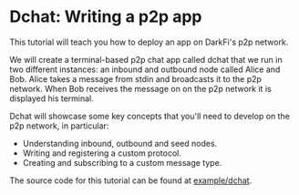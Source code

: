 # Dchat: Writing a p2p app

This tutorial will teach you how to deploy an app on DarkFi's p2p network.

We will create a terminal-based p2p chat app called dchat that we run
in two different instances: an inbound and outbound node called Alice
and Bob. Alice takes a message from stdin and broadcasts it to the
p2p network. When Bob receives the message on on the p2p network it is
displayed his terminal.

Dchat will showcase some key concepts that you'll need to develop on
the p2p network, in particular:

* Understanding inbound, outbound and seed nodes.
* Writing and registering a custom protocol.
* Creating and subscribing to a custom message type.

The source code for this tutorial can be found at
[example/dchat](../../../example/dchat).

